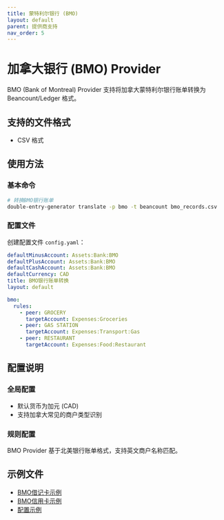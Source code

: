```yaml
---
title: 蒙特利尔银行 (BMO)
layout: default
parent: 提供商支持
nav_order: 5
---
```


# 加拿大银行 (BMO) Provider

BMO (Bank of Montreal) Provider 支持将加拿大蒙特利尔银行账单转换为 Beancount/Ledger 格式。

## 支持的文件格式

- CSV 格式

## 使用方法

### 基本命令

```bash
# 转换BMO银行账单
double-entry-generator translate -p bmo -t beancount bmo_records.csv
```

### 配置文件

创建配置文件 `config.yaml`：

```yaml
defaultMinusAccount: Assets:Bank:BMO
defaultPlusAccount: Assets:Bank:BMO
defaultCashAccount: Assets:Bank:BMO
defaultCurrency: CAD
title: BMO银行账单转换
layout: default

bmo:
  rules:
    - peer: GROCERY
      targetAccount: Expenses:Groceries
    - peer: GAS STATION
      targetAccount: Expenses:Transport:Gas
    - peer: RESTAURANT
      targetAccount: Expenses:Food:Restaurant
```

## 配置说明

### 全局配置

- 默认货币为加元 (CAD)
- 支持加拿大常见的商户类型识别

### 规则配置

BMO Provider 基于北美银行账单格式，支持英文商户名称匹配。

## 示例文件

- [BMO借记卡示例](../../example/bmo/debit/example-bmo-records.csv)
- [BMO信用卡示例](../../example/bmo/credit/example-bmo-records.csv)
- [配置示例](../../example/bmo/credit/config.yaml)